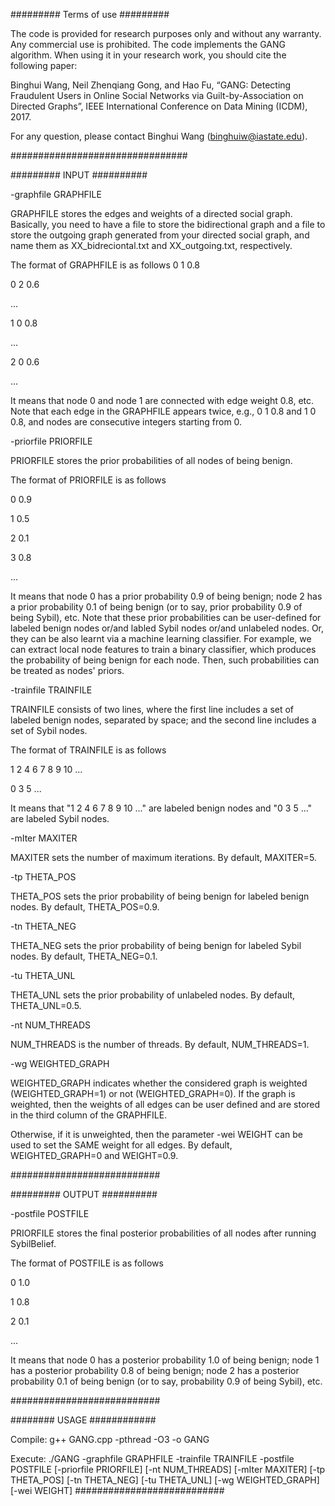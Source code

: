 ######### Terms of use #########

The code is provided for research purposes only and without any warranty. Any commercial use is prohibited. The code implements the GANG algorithm. When using it in your research work, you should cite the following paper:

Binghui Wang, Neil Zhenqiang Gong, and Hao Fu, “GANG: Detecting Fraudulent Users in Online Social Networks via Guilt-by-Association on Directed Graphs”, IEEE International Conference on Data Mining (ICDM), 2017.

For any question, please contact Binghui Wang (binghuiw@iastate.edu).

################################

######### INPUT ##########

-graphfile GRAPHFILE 

GRAPHFILE stores the edges and weights of a directed social graph. Basically, you need to have a file to store the bidirectional graph and a file to store the outgoing graph generated from your directed social graph, and name them as XX_bidreciontal.txt and XX_outgoing.txt, respectively. 

The format of GRAPHFILE is as follows
0 1 0.8 

0 2 0.6

... 

1 0 0.8 

... 

2 0 0.6 

... 

It means that node 0 and node 1 are connected with edge weight 0.8, etc. Note that each edge in the GRAPHFILE appears twice, e.g., 0 1 0.8 and 1 0 0.8, and nodes are consecutive integers starting from 0.

-priorfile PRIORFILE 

PRIORFILE stores the prior probabilities of all nodes of being benign. 

The format of PRIORFILE is as follows 

0 0.9 

1 0.5 

2 0.1 

3 0.8 

...

It means that node 0 has a prior probability 0.9 of being benign; node 2 has a prior probability 0.1 of being benign (or to say, prior probability 0.9 of being Sybil), etc. Note that these prior probabilities can be user-defined for labeled benign nodes or/and labled Sybil nodes or/and unlabeled nodes. Or, they can be also learnt via a machine learning classifier. For example, we can extract local node features to train a binary classifier, which produces the probability of being benign for each node. Then, such probabilities can be treated as nodes' priors.

-trainfile TRAINFILE 

TRAINFILE consists of two lines, where the first line includes a set of labeled benign nodes, separated by space; and the second line includes a set of Sybil nodes. 

The format of TRAINFILE is as follows 

1 2 4 6 7 8 9 10 ... 

0 3 5 ... 

It means that "1 2 4 6 7 8 9 10 ..." are labeled benign nodes and "0 3 5 ..." are labeled Sybil nodes.

-mIter MAXITER 

MAXITER sets the number of maximum iterations. By default, MAXITER=5.

-tp THETA_POS 

THETA_POS sets the prior probability of being benign for labeled benign nodes. By default, THETA_POS=0.9.

-tn THETA_NEG 

THETA_NEG sets the prior probability of being benign for labeled Sybil nodes. By default, THETA_NEG=0.1.

-tu THETA_UNL 

THETA_UNL sets the prior probability of unlabeled nodes. By default, THETA_UNL=0.5.

-nt NUM_THREADS 

NUM_THREADS is the number of threads. By default, NUM_THREADS=1.

-wg WEIGHTED_GRAPH 

WEIGHTED_GRAPH indicates whether the considered graph is weighted (WEIGHTED_GRAPH=1) or not (WEIGHTED_GRAPH=0). If the graph is weighted, then the weights of all edges can be user defined and are stored in the third column of the GRAPHFILE.

Otherwise, if it is unweighted, then the parameter -wei WEIGHT can be used to set the SAME weight for all edges. By default, WEIGHTED_GRAPH=0 and WEIGHT=0.9.

###########################

######### OUTPUT ##########

-postfile POSTFILE 

PRIORFILE stores the final posterior probabilities of all nodes after running SybilBelief. 

The format of POSTFILE is as follows 

0 1.0 

1 0.8 

2 0.1 

...

It means that node 0 has a posterior probability 1.0 of being benign; node 1 has a posterior probability 0.8 of being benign; node 2 has a posterior probability 0.1 of being benign (or to say, probability 0.9 of being Sybil), etc. 

###########################

######## USAGE ############

Compile: g++ GANG.cpp -pthread -O3 -o GANG 

Execute: ./GANG -graphfile GRAPHFILE -trainfile TRAINFILE -postfile POSTFILE [-priorfile PRIORFILE] [-nt NUM_THREADS] [-mIter MAXITER] [-tp THETA_POS] [-tn THETA_NEG] [-tu THETA_UNL] [-wg WEIGHTED_GRAPH] [-wei WEIGHT]
###########################
